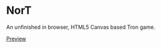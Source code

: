 # NorT

An unfinished in browser, HTML5 Canvas based Tron game.

[Preview](http://brogand1993.github.io/NorT/)
